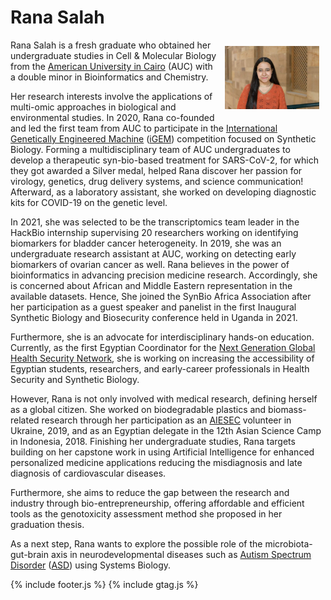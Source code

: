 # Rana Salah

<img src="images/RanaSalah.jpg" align="right" width="30%" title="Rana Salah" alt="Rana Salah" style="padding: 10px; border:5px">

Rana Salah is a fresh graduate who obtained her undergraduate studies in Cell & Molecular Biology from the [American University in Cairo](https://www.aucegypt.edu/) (AUC) with a double minor in Bioinformatics and Chemistry.

Her research interests involve the applications of multi-omic approaches in biological and environmental studies. In 2020, Rana co-founded and led the first team from AUC to participate in the [International Genetically Engineered Machine](https://igem.org/) ([iGEM](https://igem.org/)) competition focused on Synthetic Biology. Forming a multidisciplinary team of AUC undergraduates to develop a therapeutic syn-bio-based treatment for SARS-CoV-2, for which they got awarded a Silver medal, helped Rana discover her passion for virology, genetics, drug delivery systems, and science communication! Afterward, as a laboratory assistant, she worked on developing diagnostic kits for COVID-19 on the genetic level.

In 2021, she was selected to be the transcriptomics team leader in the HackBio internship supervising 20 researchers working on identifying biomarkers for bladder cancer heterogeneity. In 2019, she was an undergraduate research assistant at AUC, working on detecting early biomarkers of ovarian cancer as well. Rana believes in the power of bioinformatics in advancing precision medicine research. Accordingly, she is concerned about African and Middle Eastern representation in the available datasets. Hence, She joined the SynBio Africa Association after her participation as a guest speaker and panelist in the first Inaugural Synthetic Biology and Biosecurity conference held in Uganda in 2021.

Furthermore, she is an advocate for interdisciplinary hands-on education. Currently, as the first Egyptian Coordinator for the [Next Generation Global Health Security Network](https://www.facebook.com/nextgenghsa/), she is working on increasing the accessibility of Egyptian students, researchers, and early-career professionals in Health Security and Synthetic Biology.

However, Rana is not only involved with medical research, defining herself as a global citizen. She worked on biodegradable plastics and biomass-related research through her participation as an [AIESEC](https://aiesec.org/) volunteer in Ukraine, 2019, and as an Egyptian delegate in the 12th Asian Science Camp in Indonesia, 2018. Finishing her undergraduate studies, Rana targets building on her capstone work in using Artificial Intelligence for enhanced personalized medicine applications reducing the misdiagnosis and late diagnosis of cardiovascular diseases.

Furthermore, she aims to reduce the gap between the research and industry through bio-entrepreneurship, offering affordable and efficient tools as the genotoxicity assessment method she proposed in her graduation thesis.

As a next step, Rana wants to explore the possible role of the microbiota-gut-brain axis in neurodevelopmental diseases such as [Autism Spectrum Disorder](https://www.cdc.gov/ncbddd/autism/facts.html) ([ASD](https://www.cdc.gov/ncbddd/autism/facts.html)) using Systems Biology.


[<i class="fab fa-github fa-2x"></i>](https://github.com/rana-salah)
[<i class="fab fa-linkedin fa-2x"></i>](https://www.linkedin.com/in/rana-salah-biology/)
[<i class="fab fa-facebook fa-2x"></i>](https://www.facebook.com/salah.foaud)

{% include footer.js %}
{% include gtag.js %}
